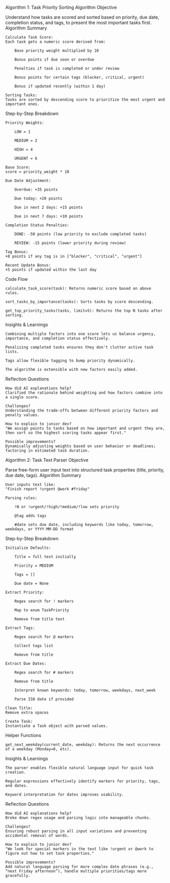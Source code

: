 Algorithm 1: Task Priority Sorting Algorithm
Objective

Understand how tasks are scored and sorted based on priority, due date, completion status, and tags, to present the most important tasks first.
Algorithm Summary

    Calculate Task Score:
    Each task gets a numeric score derived from:

        Base priority weight multiplied by 10

        Bonus points if due soon or overdue

        Penalties if task is completed or under review

        Bonus points for certain tags (blocker, critical, urgent)

        Bonus if updated recently (within 1 day)

    Sorting Tasks:
    Tasks are sorted by descending score to prioritize the most urgent and important ones.

Step-by-Step Breakdown

    Priority Weights:

        LOW = 1

        MEDIUM = 2

        HIGH = 4

        URGENT = 6

    Base Score:
    score = priority_weight * 10

    Due Date Adjustment:

        Overdue: +35 points

        Due today: +20 points

        Due in next 2 days: +15 points

        Due in next 7 days: +10 points

    Completion Status Penalties:

        DONE: -50 points (low priority to exclude completed tasks)

        REVIEW: -15 points (lower priority during review)

    Tag Bonus:
    +8 points if any tag is in ["blocker", "critical", "urgent"]

    Recent Update Bonus:
    +5 points if updated within the last day

Code Flow

    calculate_task_score(task): Returns numeric score based on above rules.

    sort_tasks_by_importance(tasks): Sorts tasks by score descending.

    get_top_priority_tasks(tasks, limit=5): Returns the top N tasks after sorting.

Insights & Learnings

    Combining multiple factors into one score lets us balance urgency, importance, and completion status effectively.

    Penalizing completed tasks ensures they don't clutter active task lists.

    Tags allow flexible tagging to bump priority dynamically.

    The algorithm is extensible with new factors easily added.

Reflection Questions

    How did AI explanations help?
    Clarified the rationale behind weighting and how factors combine into a single score.

    Challenges?
    Understanding the trade-offs between different priority factors and penalty values.

    How to explain to junior dev?
    "We assign points to tasks based on how important and urgent they are, then sort so the highest scoring tasks appear first."

    Possible improvements?
    Dynamically adjusting weights based on user behavior or deadlines; factoring in estimated task duration.




Algorithm 2: Task Text Parser
Objective

Parse free-form user input text into structured task properties (title, priority, due date, tags).
Algorithm Summary

    User inputs text like:
    "Finish report !urgent @work #friday"

    Parsing rules:

        !N or !urgent/!high/!medium/!low sets priority

        @tag adds tags

        #date sets due date, including keywords like today, tomorrow, weekdays, or YYYY-MM-DD format

Step-by-Step Breakdown

    Initialize Defaults:

        Title = full text initially

        Priority = MEDIUM

        Tags = []

        Due date = None

    Extract Priority:

        Regex search for ! markers

        Map to enum TaskPriority

        Remove from title text

    Extract Tags:

        Regex search for @ markers

        Collect tags list

        Remove from title

    Extract Due Dates:

        Regex search for # markers

        Remove from title

        Interpret known keywords: today, tomorrow, weekdays, next_week

        Parse ISO date if provided

    Clean Title:
    Remove extra spaces

    Create Task:
    Instantiate a Task object with parsed values.

Helper Functions

    get_next_weekday(current_date, weekday): Returns the next occurrence of a weekday (Monday=0, etc).

Insights & Learnings

    The parser enables flexible natural language input for quick task creation.

    Regular expressions effectively identify markers for priority, tags, and dates.

    Keyword interpretation for dates improves usability.

Reflection Questions

    How did AI explanations help?
    Broke down regex usage and parsing logic into manageable chunks.

    Challenges?
    Ensuring robust parsing in all input variations and preventing accidental removal of words.

    How to explain to junior dev?
    "We look for special markers in the text like !urgent or @work to figure out how to set task properties."

    Possible improvements?
    Add natural language parsing for more complex date phrases (e.g., “next Friday afternoon”), handle multiple priorities/tags more gracefully.